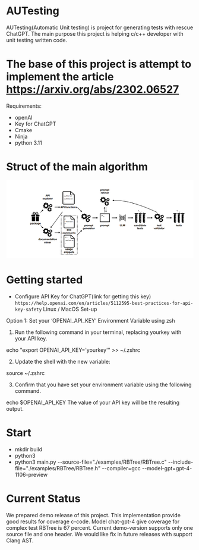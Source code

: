 # AUTesting
AUTesting(Automatic Unit testing) is project for generating tests with rescue ChatGPT. The main purpose this project is helping c/c++ developer with unit testing written code.
# The base of this project is attempt to implement the article https://arxiv.org/abs/2302.06527
Requirements:
* openAI
* Key for ChatGPT
* Cmake
* Ninja
* python 3.11
# Struct of the main algorithm
![plot](images/struct.png)

# Getting started
* Configure API Key for ChatGPT(link for getting this key)
`https://help.openai.com/en/articles/5112595-best-practices-for-api-key-safety`
Linux / MacOS Set-up

Option 1: Set your ‘OPENAI_API_KEY’ Environment Variable using zsh

 

1. Run the following command in your terminal, replacing yourkey with your API key. 

echo "export OPENAI_API_KEY='yourkey'" >> ~/.zshrc
 

2. Update the shell with the new variable:

source ~/.zshrc
 

3. Confirm that you have set your environment variable using the following command. 

echo $OPENAI_API_KEY
The value of your API key will be the resulting output.

# Start
* mkdir build
* python3
* python3 main.py --source-file="./examples/RBTree/RBTree.c" --include-file="./examples/RBTree/RBTree.h" --compiler=gcc --model-gpt=gpt-4-1106-preview

# Current Status
We prepared demo release of this project. This implementation provide good results for coverage c-code. Model chat-gpt-4 give coverage for complex test RBTree is 67 percent. Current demo-version supports only one source file and one header. We would like fix in future releases with support Clang AST.

